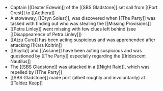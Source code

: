  
- Captain [[Dexter Edewin]] of the [[SBS Gladstone]] set sail from [[Port Crest]] to [[Aethera]]
- A stowaway, [[Oryn Solest]], was discovered when [[The Party]] was tasked with finding out who was stealing the [[Missing Provisions]]
- [[Petra Linley]] went missing with few clues left behind (see [[Disappearence of Petra Linley]])
- [[Atzu Curo]] has been acting suspicious and was apprehended after attacking [[Kars Koltrin]]
- [[Scylla]] and [[Assane]] have been acting suspicious and was questioned by [[The Party]] especially regarding the [[Iridescent Nautilus]]
- The [[SBS Gladstone]] was attacked in a [[Night Raid]], which was repelled by [[The Party]]
- [[SBS Gladstone]] made port (albeit roughly and involuntarily) at [[Taldez Keep]]
